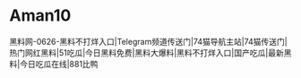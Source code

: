 # Aman10
黑料网-0626-黑料不打烊入口|Telegram频道传送门|74猫导航主站|74猫传送门|热门网红黑料|51吃瓜|今日黑料免费|黑料大爆料|黑料不打烊入口|国产吃瓜|最新黑料|今日吃瓜在线|881比鸭
